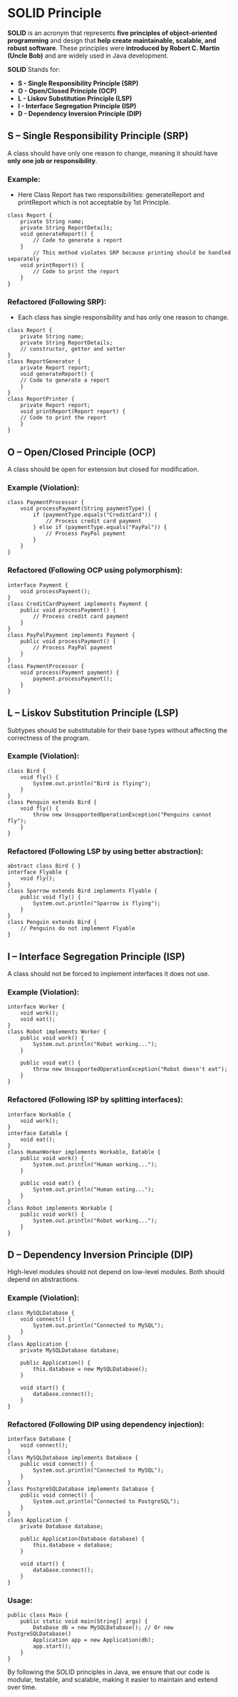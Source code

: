 # SOLID Principle

**SOLID** is an acronym that represents **five principles of object-oriented programming** and design that **help create maintainable, scalable, and robust software**. These principles were **introduced by Robert C. Martin (Uncle Bob)** and are widely used in Java development.

**SOLID** Stands for: 

- **S - Single Responsibility Principle (SRP)**
- **O - Open/Closed Principle (OCP)**
- **L - Liskov Substitution Principle (LSP)**
- **I - Interface Segregation Principle (ISP)**
- **D - Dependency Inversion Principle (DIP)**

## S – Single Responsibility Principle (SRP)
A class should have only one reason to change, meaning it should have **only one job or responsibility**. 
### Example:
- Here Class Report has two responsibilities: generateReport and printReport which is not acceptable by 1st Principle.
```
class Report {
    private String name;
    private String ReportDetails; 
    void generateReport() {
        // Code to generate a report
    }
        // This method violates SRP because printing should be handled separately
    void printReport() {
        // Code to print the report
    }
}
```
### Refactored (Following SRP):
- Each class has single responsibility and has only one reason to change.
```
class Report {
    private String name;
    private String ReportDetails;
    // constructor, getter and setter
}
class ReportGenerator {
    private Report report;
    void generateReport() {
    // Code to generate a report
    }
}
class ReportPrinter {
    private Report report;
    void printReport(Report report) {
    // Code to print the report
    }
}
```
## O – Open/Closed Principle (OCP)
A class should be open for extension but closed for modification.
### Example (Violation):
```
class PaymentProcessor {
    void processPayment(String paymentType) {
        if (paymentType.equals("CreditCard")) {
            // Process credit card payment
        } else if (paymentType.equals("PayPal")) {
            // Process PayPal payment
        }
    }
}
```
### Refactored (Following OCP using polymorphism):
```
interface Payment {
    void processPayment();
}
class CreditCardPayment implements Payment {
    public void processPayment() {
        // Process credit card payment
    }
}
class PayPalPayment implements Payment {
    public void processPayment() {
        // Process PayPal payment
    }
}
class PaymentProcessor {
    void process(Payment payment) {
        payment.processPayment();
    }
}
```

## L – Liskov Substitution Principle (LSP)
Subtypes should be substitutable for their base types without affecting the correctness of the program.

### Example (Violation):
```
class Bird {
    void fly() {
        System.out.println("Bird is flying");
    }
}
class Penguin extends Bird {
    void fly() {
        throw new UnsupportedOperationException("Penguins cannot fly");
    }
}
```
### Refactored (Following LSP by using better abstraction):
```
abstract class Bird { }
interface Flyable {
    void fly();
}
class Sparrow extends Bird implements Flyable {
    public void fly() {
        System.out.println("Sparrow is flying");
    }
}
class Penguin extends Bird {
    // Penguins do not implement Flyable
}
```
## I – Interface Segregation Principle (ISP)
A class should not be forced to implement interfaces it does not use.
### Example (Violation):
```
interface Worker {
    void work();
    void eat();
}
class Robot implements Worker {
    public void work() {
        System.out.println("Robot working...");
    }

    public void eat() {
        throw new UnsupportedOperationException("Robot doesn't eat");
    }
}
```
### Refactored (Following ISP by splitting interfaces):
```
interface Workable {
    void work();
}
interface Eatable {
    void eat();
}
class HumanWorker implements Workable, Eatable {
    public void work() {
        System.out.println("Human working...");
    }

    public void eat() {
        System.out.println("Human eating...");
    }
}
class Robot implements Workable {
    public void work() {
        System.out.println("Robot working...");
    }
}
```
## D – Dependency Inversion Principle (DIP)
High-level modules should not depend on low-level modules. Both should depend on abstractions.
### Example (Violation):
```
class MySQLDatabase {
    void connect() {
        System.out.println("Connected to MySQL");
    }
}
class Application {
    private MySQLDatabase database;

    public Application() {
        this.database = new MySQLDatabase();
    }

    void start() {
        database.connect();
    }
}
```
### Refactored (Following DIP using dependency injection):
```
interface Database {
    void connect();
}
class MySQLDatabase implements Database {
    public void connect() {
        System.out.println("Connected to MySQL");
    }
}
class PostgreSQLDatabase implements Database {
    public void connect() {
        System.out.println("Connected to PostgreSQL");
    }
}
class Application {
    private Database database;

    public Application(Database database) {
        this.database = database;
    }

    void start() {
        database.connect();
    }
}
```
### Usage:
```
public class Main {
    public static void main(String[] args) {
        Database db = new MySQLDatabase(); // Or new PostgreSQLDatabase()
        Application app = new Application(db);
        app.start();
    }
}
```
By following the SOLID principles in Java, we ensure that our code is modular, testable, and scalable, making it easier to maintain and extend over time.

